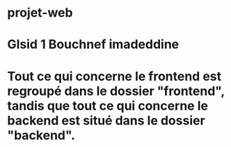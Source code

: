 # projet-web
# Glsid 1 Bouchnef imadeddine
# Tout ce qui concerne le frontend est regroupé dans le dossier "frontend", tandis que tout ce qui concerne le backend est situé dans le dossier "backend".
